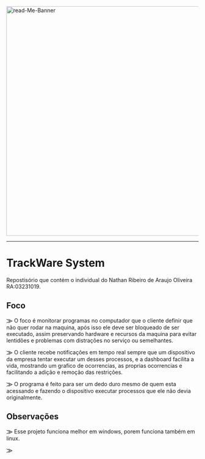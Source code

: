<img src="https://i.ibb.co/fSkYcw4/read-Me-Banner.gif" alt="read-Me-Banner" width="600px">
<hr>

# TrackWare System
Repostisório que contém o individual do Nathan Ribeiro de Araujo Oliveira RA:03231019.


## Foco

⨠ O foco é monitorar programas no computador que o cliente definir que não quer rodar na maquina, após isso ele deve ser bloqueado de ser executado, assim preservando hardware e recursos da maquina para evitar lentidões e problemas com distrações no serviço ou semelhantes.

⨠ O cliente recebe notificações em tempo real sempre que um dispositivo da empresa tentar executar um desses processos, e a dashboard facilita a vida, mostrando um grafico de ocorrencias, as proprias ocorrencias e facilitando a adição e remoção das restrições.

⨠ O programa é feito para ser um dedo duro mesmo de quem esta acessando e fazendo o dispositivo executar processos que ele não devia originalmente.

## Observações

⨠ Esse projeto funciona melhor em windows, porem funciona também em linux.

⨠ 
